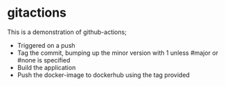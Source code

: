# gitactions

This is a demonstration of github-actions;
- Triggered on a push
- Tag the commit, bumping up the minor version with 1 unless #major or #none is specified
- Build the application
- Push the docker-image to dockerhub using the tag provided
